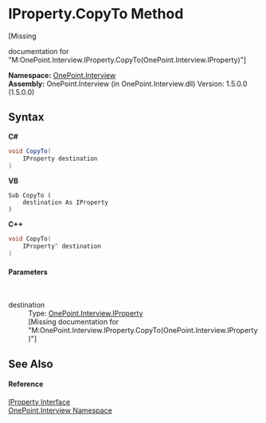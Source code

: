 # IProperty.CopyTo Method 
 

\[Missing <summary> documentation for "M:OnePoint.Interview.IProperty.CopyTo(OnePoint.Interview.IProperty)"\]

**Namespace:**&nbsp;<a href="N_OnePoint_Interview">OnePoint.Interview</a><br />**Assembly:**&nbsp;OnePoint.Interview (in OnePoint.Interview.dll) Version: 1.5.0.0 (1.5.0.0)

## Syntax

**C#**<br />
``` C#
void CopyTo(
	IProperty destination
)
```

**VB**<br />
``` VB
Sub CopyTo ( 
	destination As IProperty
)
```

**C++**<br />
``` C++
void CopyTo(
	IProperty^ destination
)
```


#### Parameters
&nbsp;<dl><dt>destination</dt><dd>Type: <a href="T_OnePoint_Interview_IProperty">OnePoint.Interview.IProperty</a><br />\[Missing <param name="destination"/> documentation for "M:OnePoint.Interview.IProperty.CopyTo(OnePoint.Interview.IProperty)"\]</dd></dl>

## See Also


#### Reference
<a href="T_OnePoint_Interview_IProperty">IProperty Interface</a><br /><a href="N_OnePoint_Interview">OnePoint.Interview Namespace</a><br />